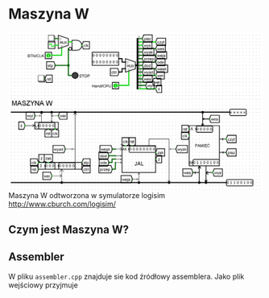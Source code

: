 # Maszyna W

![Maszyna W w programie logisim](https://github.com/Pobulus/MaszynaW/blob/main/image.png?raw=true)
Maszyna W odtworzona w symulatorze logisim http://www.cburch.com/logisim/

## Czym jest Maszyna W?

## Assembler
W pliku `assembler.cpp` znajduje sie kod źródłowy assemblera. Jako plik wejściowy przyjmuje 
